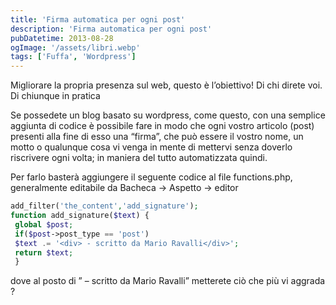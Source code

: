 ```yaml
---
title: 'Firma automatica per ogni post'
description: 'Firma automatica per ogni post'
pubDatetime: 2013-08-28
ogImage: '/assets/libri.webp'
tags: ['Fuffa', 'Wordpress']
---
```


Migliorare la propria presenza sul web, questo è l’obiettivo! Di chi direte voi. Di chiunque in pratica

Se possedete un blog basato su wordpress, come questo, con una semplice aggiunta di codice è possibile fare in modo che ogni vostro articolo (post) presenti alla fine di esso una “firma”, che può essere il vostro nome, un motto o qualunque cosa vi venga in mente di mettervi senza doverlo riscrivere ogni volta; in maniera del tutto automatizzata quindi.

Per farlo basterà aggiungere il seguente codice al file functions.php, generalmente editabile da Bacheca -> Aspetto -> editor
```php
add_filter('the_content','add_signature');
function add_signature($text) {
 global $post;
 if($post->post_type == 'post')
 $text .= '<div> - scritto da Mario Ravalli</div>';
 return $text;
 }
```
dove al posto di ” – scritto da Mario Ravalli” metterete ciò che più vi aggrada ?
